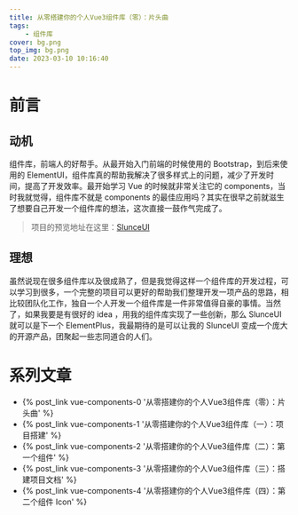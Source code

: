 ```yaml
---
title: 从零搭建你的个人Vue3组件库（零）：片头曲
tags:
	- 组件库
cover: bg.png
top_img: bg.png
date: 2023-03-10 10:16:40
---
```


# 前言

## 动机

组件库，前端人的好帮手。从最开始入门前端的时候使用的 Bootstrap，到后来使用的 ElementUI，组件库真的帮助我解决了很多样式上的问题，减少了开发时间，提高了开发效率。最开始学习 Vue 的时候就非常关注它的 components，当时我就觉得，组件库不就是 components 的最佳应用吗？其实在很早之前就滋生了想要自己开发一个组件库的想法，这次直接一鼓作气完成了。

> 项目的预览地址在这里：[SlunceUI](http://vychod.top/slunce-doc)

## 理想

虽然说现在很多组件库以及很成熟了，但是我觉得这样一个组件库的开发过程，可以学习到很多，一个完整的项目可以更好的帮助我们整理开发一项产品的思路，相比较团队化工作，独自一个人开发一个组件库是一件非常值得自豪的事情。当然了，如果我要是有很好的 idea ，用我的组件库实现了一些创新，那么 SlunceUI 就可以是下一个 ElementPlus，我最期待的是可以让我的 SlunceUI 变成一个庞大的开源产品，团聚起一些志同道合的人们。

# 系列文章

+ {% post_link vue-components-0 '从零搭建你的个人Vue3组件库（零）：片头曲' %}
+ {% post_link vue-components-1 '从零搭建你的个人Vue3组件库（一）：项目搭建' %}
+ {% post_link vue-components-2 '从零搭建你的个人Vue3组件库（二）：第一个组件' %}
+ {% post_link vue-components-3 '从零搭建你的个人Vue3组件库（三）：搭建项目文档' %}
+ {% post_link vue-components-4 '从零搭建你的个人Vue3组件库（四）：第二个组件 Icon' %}